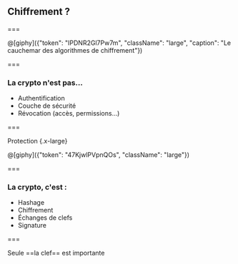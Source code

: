 <!--{section^1: data-breadcrumb="Cryptographie"}-->

<!--{.interleaf data-background-image="/img/unsplash/587583.jpg"}-->
<!-- Photo by NeONBRAND on Unsplash -->

## Chiffrement ?

===

@[giphy]({"token": "IPDNR2Gl7Pw7m", "className": "large", "caption": "Le cauchemar des algorithmes de chiffrement"})

===

### La crypto n'est pas…

- Authentification
- Couche de sécurité
- Révocation (accès, permissions…)

===

Protection {.x-large}

@[giphy]({"token": "47KjwlPVpnQOs", "className": "large"})

===

### La crypto, c'est :

- Hashage
- Chiffrement
- Échanges de clefs
- Signature

===
<!--{.large}-->

Seule ==la clef==
est importante
<!--{p:.punchline}-->
